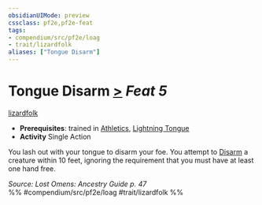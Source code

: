 ```yaml
---
obsidianUIMode: preview
cssclass: pf2e,pf2e-feat
tags:
- compendium/src/pf2e/loag
- trait/lizardfolk
aliases: ["Tongue Disarm"]
---
```

# Tongue Disarm  [>](../../rules/core-rulebook/chapter-9-playing-the-game.md#Actions "Single Action") *Feat 5*  
[lizardfolk](../../rules/traits/lizardfolk-b1.md)  

- **Prerequisites**: trained in [Athletics](../skills.md#Athletics), [Lightning Tongue](lightning-tongue-loag.md)
- **Activity** Single Action

You lash out with your tongue to disarm your foe. You attempt to [Disarm](../../rules/actions/disarm.md) a creature within 10 feet, ignoring the requirement that you must have at least one hand free.

*Source: Lost Omens: Ancestry Guide p. 47*  
%% #compendium/src/pf2e/loag #trait/lizardfolk %%